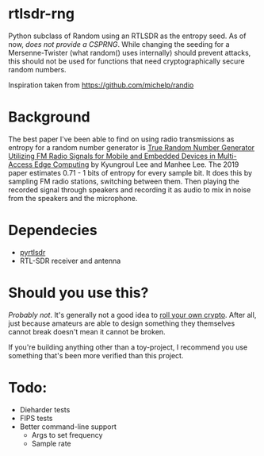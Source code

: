 # rtlsdr-rng

Python subclass of Random using an RTLSDR as the entropy seed. As of now, *does not provide a CSPRNG*. While changing the seeding for a Mersenne-Twister (what random() uses internally) should prevent attacks, this should not be used for functions that need cryptographically secure random numbers.  

Inspiration taken from https://github.com/michelp/randio

# Background 

The best paper I've been able to find on using radio transmissions as entropy for a random number generator is [True Random Number Generator Utilizing FM Radio Signals for Mobile and Embedded Devices in Multi-Access Edge Computing](https://www.ncbi.nlm.nih.gov/pmc/articles/PMC6806610/pdf/sensors-19-04130.pdf#cite.B7-sensors-552848) by Kyungroul Lee and Manhee Lee. The 2019 paper estimates 0.71 - 1 bits of entropy for every sample bit. It does this by sampling FM radio stations, switching between them. Then playing the recorded signal through speakers and recording it as audio to mix in noise from the speakers and the microphone. 

# Dependecies 

* [pyrtlsdr](https://github.com/roger-/pyrtlsdr) 
* RTL-SDR receiver and antenna 

# Should you use this? 

_Probably not_. It's generally not a good idea to [roll your own crypto](https://www.schneier.com/blog/archives/2015/05/amateurs_produc.html). After all, just because amateurs are able to design something they themselves cannot break doesn't mean it cannot be broken. 

If you're building anything other than a toy-project, I recommend you use something that's been more verified than this project. 

# Todo:

* Dieharder tests
* FIPS tests
* Better command-line support 
   * Args to set frequency 
   * Sample rate

